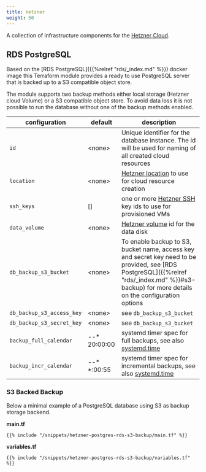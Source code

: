 ```yaml
---
title: Hetzner
weight: 50
---
```


A collection of infrastructure components for the [Hetzner Cloud](https://cloud.hetzner.de).

## RDS PostgreSQL

Based on the [RDS PostgreSQL]({{%relref "rds/_index.md" %}}) docker image this Terraform module provides a
ready to use PostgreSQL server that is backed up to a S3 compatible object store.

The module supports two backup methods either local storage (Hetzner cloud Volume) or a S3 compatible object store. To
avoid data loss it is not possible to run the database without one of the backup methods enabled.

| configuration             | default        | description                                                                                                                                                                                     |
|---------------------------|----------------|-------------------------------------------------------------------------------------------------------------------------------------------------------------------------------------------------|
| `id`                      | &lt;none&gt;   | Unique identifier for the database instance. The id will be used for naming of all created cloud resources                                                                                      |
| `location`                | &lt;none&gt;   | [Hetzner location](https://docs.hetzner.com/cloud/general/locations/) to use for cloud resource creation                                                                                        |
| `ssh_keys`                | []             | one or more [Hetzner SSH](https://registry.terraform.io/providers/hetznercloud/hcloud/latest/docs/data-sources/ssh_key) key ids to use for provisioned VMs                                      |
| `data_volume`             | &lt;none&gt;   | [Hetzner volume](https://registry.terraform.io/providers/hetznercloud/hcloud/latest/docs/data-sources/volume) id for the data disk                                                              |
| `db_backup_s3_bucket`     | &lt;none&gt;   | To enable backup to S3, bucket name, access key and secret key need to be provided, see [RDS PostgreSQL]({{%relref "rds/_index.md" %}}#s3-backup) for more details on the configuration options |
| `db_backup_s3_access_key` | &lt;none&gt;   | see `db_backup_s3_bucket`                                                                                                                                                                       |
| `db_backup_s3_secret_key` | &lt;none&gt;   | see `db_backup_s3_bucket`                                                                                                                                                                       |
| `backup_full_calendar`    | *-*-* 20:00:00 | systemd timer spec for full backups, see also [systemd.time](https://man.archlinux.org/man/systemd.time.7)                                                                                      |
| `backup_incr_calendar`    | *-*-* *:00:55  | systemd timer spec for incremental backups, see also [systemd.time](https://man.archlinux.org/man/systemd.time.7)                                                                               |

### S3 Backed Backup

Below a minimal example of a PostgreSQL database using S3 as backup storage backend.

**main.tf**

```shell
{{% include "/snippets/hetzner-postgres-rds-s3-backup/main.tf" %}}
```

**variables.tf**

```shell
{{% include "/snippets/hetzner-postgres-rds-s3-backup/variables.tf" %}}
```
